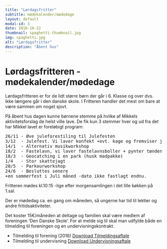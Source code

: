 ```yaml
---
title: "Lørdagsfritter"
subtitle: mødekalender/mødedage
layout: default
modal-id: 3
date: 2016-10-22
thumbnail: spaghetti-thumbnail.jpg
img: spaghetti.jpg
alt: "Lørdagsfritter"
description: "Åbent hus"
---
```



# Lørdagsfritteren - mødekalender/mødedage

Lørdagsfritteren er for de lidt større børn der går i 6. Klasse og over dvs. ikke længere går i den danske skole. I Fritteren handler det mest om bare at være sammen om noget sjovt.

På åbent hus dagen kunne børnene stemme på hvilke af Mikkels aktivitetsforslag de helst ville lave. De fik kun 3 stemmer hver og ud fra det har Mikkel lavet er foreløbigt program:

<pre>
26/11 - Øve juleforestiling til Julefesten
3/12  - Julefest. Vi laver konfekt +evt. kage og fremviser juleforestilling
14/1  - Alternativ musikworkshop
18/2  - Fastelavn, vi laver fastelavnsboller + pynter tønden
18/3  - Geocatching i en park (husk madpakke)
1/4   - Stor skattejagt
20/5  - Parkourworkshop
24/6  - Besluttes senere 
+en sommerfest i Juli måned -dato ikke fastlagt endnu.
</pre>

Fritteren mødes kl.10:15 -lige efter morgensamlingen i det lille køkken på 1.sal.

Der er mødedag ca. en gang om måneden, så ungerne har tid til lektier og andre fritidsaktiviteter.

Det koster 15€/måneden at deltage og familien skal være medlem af foreningen ‘Den Danske Skole’. For at melde sig til skal man udfylde både en tilmelding til foreningen og en undervisningskontrakt. 

- Tilmelding til forening (2016) <a href="files/Vereinsbeitrittserklaerung_2016.pdf" type="button" class="btn btn-default btn-download"><i class="fa fa-check-square"></i> Download Tilmeldingsaftale</a>
- Tilmelding til undervisning <a href="files/Unterrichtsvertrag_2016.pdf" type="button" class="btn btn-default btn-download"><i class="fa fa-check-square"></i> Download Undervisningsaftale</a>
